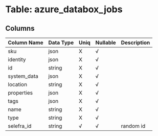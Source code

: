 # Table: azure_databox_jobs

## Columns 

|  Column Name   |  Data Type  | Uniq | Nullable | Description | 
|  ----  | ----  | ----  | ----  | ---- | 
| sku | json | X | √ |  | 
| identity | json | X | √ |  | 
| id | string | X | √ |  | 
| system_data | json | X | √ |  | 
| location | string | X | √ |  | 
| properties | json | X | √ |  | 
| tags | json | X | √ |  | 
| name | string | X | √ |  | 
| type | string | X | √ |  | 
| selefra_id | string | √ | √ | random id | 


